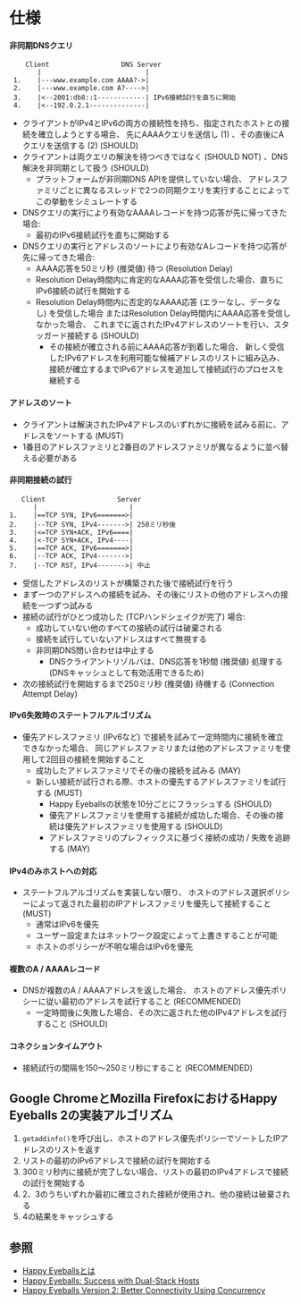 # 仕様
#### 非同期DNSクエリ

```
    Client                  DNS Server
       |                          |
 1.    |---www.example.com AAAA?->|
 2.    |---www.example.com A?---->|
 3.    |<--2001:db8::1------------| IPv6接続試行を直ちに開始
 4.    |<--192.0.2.1--------------|
```

- クライアントがIPv4とIPv6の両方の接続性を持ち、指定されたホストとの接続を確立しようとする場合、
  先にAAAAクエリを送信し (1) 、その直後にAクエリを送信する (2) (SHOULD)
- クライアントは両クエリの解決を待つべきではなく (SHOULD NOT) 、DNS解決を非同期として扱う (SHOULD)
  - プラットフォームが非同期DNS APIを提供していない場合、
    アドレスファミリごとに異なるスレッドで2つの同期クエリを実行することによってこの挙動をシミュレートする
- DNSクエリの実行により有効なAAAAレコードを持つ応答が先に帰ってきた場合:
  - 最初のIPv6接続試行を直ちに開始する
- DNSクエリの実行とアドレスのソートにより有効なAレコードを持つ応答が先に帰ってきた場合:
  - AAAA応答を50ミリ秒 (推奨値) 待つ (Resolution Delay)
  - Resolution Delay時間内に肯定的なAAAA応答を受信した場合、直ちにIPv6接続の試行を開始する
  - Resolution Delay時間内に否定的なAAAA応答 (エラーなし、データなし) を受信した場合
    またはResolution Delay時間内にAAAA応答を受信しなかった場合、
    これまでに返されたIPv4アドレスのソートを行い、スタッガード接続する (SHOULD)
    - その接続が確立される前にAAAA応答が到着した場合、
      新しく受信したIPv6アドレスを利用可能な候補アドレスのリストに組み込み、
      接続が確立するまでIPv6アドレスを追加して接続試行のプロセスを継続する

#### アドレスのソート
- クライアントは解決されたIPv4アドレスのいずれかに接続を試みる前に、アドレスをソートする (MUST)
- 1番目のアドレスファミリと2番目のアドレスファミリが異なるように並べ替える必要がある

#### 非同期接続の試行

```
   Client                  Server
      |                       |
1.    |==TCP SYN, IPv6=======>|
2.    |--TCP SYN, IPv4------->| 250ミリ秒後
3.    |<=TCP SYN+ACK, IPv6====|
4.    |<-TCP SYN+ACK, IPv4----|
5.    |==TCP ACK, IPv6=======>|
6.    |--TCP ACK, IPv4------->|
7.    |--TCP RST, IPv4------->| 中止
```

- 受信したアドレスのリストが構築された後で接続試行を行う
- まず一つのアドレスへの接続を試み、その後にリストの他のアドレスへの接続を一つずつ試みる
- 接続の試行がひとつ成功した (TCPハンドシェイクが完了) 場合:
  - 成功していない他のすべての接続の試行は破棄される
  - 接続を試行していないアドレスはすべて無視する
  - 非同期DNS問い合わせは中止する
    - DNSクライアントリゾルバは、DNS応答を1秒間 (推奨値) 処理する (DNSキャッシュとして有効活用できるため)
- 次の接続試行を開始するまで250ミリ秒 (推奨値) 待機する (Connection Attempt Delay)

#### IPv6失敗時のステートフルアルゴリズム
- 優先アドレスファミリ (IPv6など) で接続を試みて一定時間内に接続を確立できなかった場合、
  同じアドレスファミリまたは他のアドレスファミリを使用して2回目の接続を開始すること
  - 成功したアドレスファミリでその後の接続を試みる (MAY)
  - 新しい接続が試行される際、ホストの優先するアドレスファミリを試行する (MUST)
    - Happy Eyeballsの状態を10分ごとにフラッシュする (SHOULD)
    - 優先アドレスファミリを使用する接続が成功した場合、その後の接続は優先アドレスファミリを使用する (SHOULD)
    - アドレスファミリのプレフィックスに基づく接続の成功 / 失敗を追跡する (MAY)

#### IPv4のみホストへの対応
- ステートフルアルゴリズムを実装しない限り、
  ホストのアドレス選択ポリシーによって返された最初のIPアドレスファミリを優先して接続すること (MUST)
  - 通常はIPv6を優先
  - ユーザー設定またはネットワーク設定によって上書きすることが可能
  - ホストのポリシーが不明な場合はIPv6を優先

#### 複数のA / AAAAレコード
- DNSが複数のA / AAAAアドレスを返した場合、
  ホストのアドレス優先ポリシーに従い最初のアドレスを試行すること (RECOMMENDED)
  - 一定時間後に失敗した場合、その次に返された他のIPv4アドレスを試行すること (SHOULD)

#### コネクションタイムアウト
- 接続試行の間隔を150～250ミリ秒にすること (RECOMMENDED)

## Google ChromeとMozilla FirefoxにおけるHappy Eyeballs 2の実装アルゴリズム
1. `getaddinfo()`を呼び出し、ホストのアドレス優先ポリシーでソートしたIPアドレスのリストを返す
2. リストの最初のIPv6アドレスで接続の試行を開始する
3. 300ミリ秒内に接続が完了しない場合、リストの最初のIPv4アドレスで接続の試行を開始する
4. 2、3のうちいずれか最初に確立された接続が使用され、他の接続は破棄される
5. 4の結果をキャッシュする

## 参照
- [Happy Eyeballsとは](https://www.nic.ad.jp/ja/basics/terms/happy-eyeballs.html)
- [Happy Eyeballs: Success with Dual-Stack Hosts](https://www.ietf.org/rfc/rfc6555.txt)
- [Happy Eyeballs Version 2: Better Connectivity Using Concurrency](https://www.ietf.org/rfc/rfc8305.txt)

